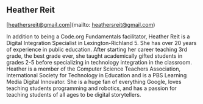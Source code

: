 ## Heather Reit

[heathersreit@gmail.com](mailto: heathersreit@gmail.com)

In addition to being a Code.org Fundamentals facilitator, Heather Reit is a Digital Integration Specialist in Lexington-Richland 5. She has over 20  years of experience in public education. After starting her career teaching 3rd grade, the best grade ever, she taught academically gifted students in grades 2-5 before specializing in technology integration in the classroom. Heather is a member of the Computer Science Teachers Association, International Society for Technology in Education and is a PBS Learning Media Digital Innovator. She is a  huge fan of everything Google, loves teaching students programming and robotics, and has a passion for teaching students of all ages to be digital storytellers.
